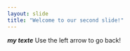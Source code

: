 ```yaml
---
layout: slide
title: "Welcome to our second slide!"
---
```

__*my texte*__
Use the left arrow to go back!
